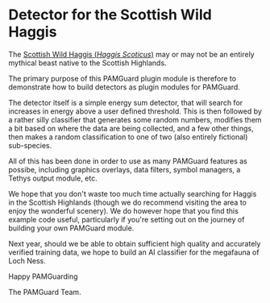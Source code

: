 # Detector for the Scottish Wild Haggis

The [Scottish Wild Haggis (*Haggis Scoticus*)](https://haggiswildlifefoundation.com/what-is-wild-haggis/) may or may not be an entirely mythical beast native to the Scottish Highlands. 

The primary purpose of this PAMGuard plugin module is therefore to demonstrate how to build detectors as plugin modules for PAMGuard. 

The detector itself is a simple energy sum detector, that will search for increases in energy above a user defined threshold. This is then followed by 
a rather silly classifier that generates some random numbers, modifies them a bit based on where the data are being collected, and a few other things, then 
makes a random classification to one of two (also entirely fictional) sub-species. 

All of this has been done in order to use as many PAMGuard features as possibe, including graphics overlays, data filters, symbol managers, a Tethys output module, etc. 

We hope that you don't waste too much time actually searching for Haggis in the Scottish Highlands (though we do recommend visiting the area to enjoy the wonderful scenery). We do however hope that
you find this example code useful, particularly if you're setting out on the journey of building your own PAMGuard module. 

Next year, should we be able to obtain sufficient high quality and accurately verified training data, we hope to build an AI classifier for the megafauna of Loch Ness.

Happy PAMGuarding

The PAMGuard Team. 
